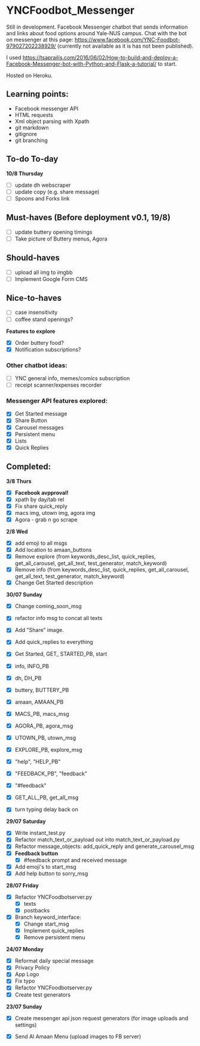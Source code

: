 # YNCFoodbot_Messenger
Still in development.
Facebook Messenger chatbot that sends information and links about food options around Yale-NUS campus.
Chat with the bot on messenger at this page: https://www.facebook.com/YNC-Foodbot-979027202238929/ (currently not available as it is has not been published).

I used https://tsaprailis.com/2016/06/02/How-to-build-and-deploy-a-Facebook-Messenger-bot-with-Python-and-Flask-a-tutorial/ to start.

Hosted on Heroku.

## Learning points:

- Facebook messenger API
- HTML requests
- Xml object parsing with Xpath
- git markdown
- gitignore
- git branching

## To-do To-day
**10/8 Thursday**
- [ ] update dh webscraper
- [ ] update copy (e.g. share message)
- [ ] Spoons and Forks link

## Must-haves (Before deployment v0.1, 19/8)
- [ ] update buttery opening timings
- [ ] Take picture of Buttery menus, Agora

## Should-haves
- [ ] upload all img to imgbb
- [ ] Implement Google Form CMS

## Nice-to-haves
- [ ] case insensitivity
- [ ] coffee stand openings?

**Features to explore**
- [X] Order buttery food?
- [X] Notification subscriptions?

### Other chatbot ideas:
- [ ] YNC general info, memes/comics subscription
- [ ] receipt scanner/expenses recorder

### Messenger API features explored:
- [X] Get Started message
- [X] Share Button
- [X] Carousel messages
- [X] Persistent menu
- [X] Lists
- [X] Quick Replies

## Completed:
**3/8 Thurs**
- [X] **Facebook avpproval!**
- [X] xpath by day/tab rel
- [X] Fix share quick_reply
- [X] macs img, utown img, agora img
- [X] Agora - grab n go scrape

**2/8 Wed**
- [X] add emoji to all msgs
- [X] Add location to amaan_buttons
- [X] Remove explore (from keywords_desc_list, quick_replies, get_all_carousel, get_all_text, test_generator, match_keyword)
- [X] Remove info (from keywords_desc_list, quick_replies, get_all_carousel, get_all_text, test_generator, match_keyword)
- [X] Change Get Started description

**30/07 Sunday**
- [X] Change coming_soon_msg
- [X] refactor info msg to concat all texts
- [X] Add "Share" image.
- [X] Add quick_replies to everything
- [X] Get Started, GET_ STARTED_PB, start
- [X] info, INFO_PB
- [X] dh, DH_PB
- [X] buttery, BUTTERY_PB
- [X] amaan, AMAAN_PB
- [X] MACS_PB, macs_msg
- [X] AGORA_PB, agora_msg
- [X] UTOWN_PB, utown_msg
- [X] EXPLORE_PB, explore_msg
- [X] "help", "HELP_PB"
- [X] "FEEDBACK_PB", "feedback"
- [X] "#feedback"
- [X] GET_ALL_PB, get_all_msg
- [X] turn typing delay back on


**29/07 Saturday**
- [X] Write instant_test.py
- [X] Refactor match_text_or_payload out into match_text_or_payload.py
- [X] Refactor message_objects: add_quick_reply and generate_carousel_msg
- [X] **Feedback button**
    - [X] #feedback prompt and received message
- [X] Add emoji's to start_msg
- [X] Add help button to sorry_msg

**28/07 Friday**
- [X] Refactor YNCFoodbotserver.py
    - [X] texts
    - [X] postbacks
- [X] Branch keyword_interface:
    - [X] Change start_msg
    - [X] Implement quick_replies
    - [X] Remove persistent menu

**24/07 Monday**
- [X] Reformat daily special message
- [X] Privacy Policy
- [X] App Logo
- [X] Fix typo
- [X] Refactor YNCFoodbotserver.py
- [X] Create test generators

**23/07 Sunday**
- [X] Create messenger api json request generators (for image uploads and settings)
- [X] Send Al Amaan Menu (upload images to FB server)

